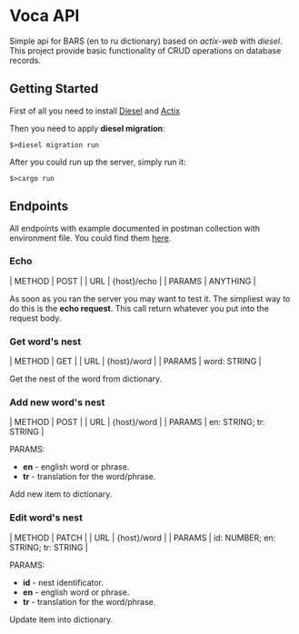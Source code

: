 # Voca API

Simple api for BARS (en to ru dictionary) based on *actix-web* with *diesel*. This project provide basic functionality of CRUD operations on database records.


## Getting Started

First of all you need to install [Diesel](https://github.com/diesel-rs/diesel) and [Actix](https://actix.rs/docs/getting-started)

Then you need to apply __diesel migration__:
```
$>diesel migration run
```

After you could run up the server, simply run it:
```
$>cargo run
```

## Endpoints

All endpoints with example documented in postman collection with environment file. You could find them [here](https://github.com/FedirM/Voca-API/tree/master/postman).

### Echo

| METHOD | POST |
| URL | {host}/echo |
| PARAMS | ANYTHING |

As soon as you ran the server you may want to test it. The simpliest way to do this is the **echo request**. This call return whatever you put into the request body.

### Get word\'s nest

| METHOD | GET |
| URL | {host}/word |
| PARAMS | word: STRING |

Get the nest of the word from dictionary.

### Add new word\'s nest

| METHOD | POST |
| URL | {host}/word |
| PARAMS | en: STRING; tr: STRING | 

PARAMS:
- **en** - english word or phrase.
- **tr** - translation for the word/phrase.

Add new item to dictionary.

### Edit word\'s nest

| METHOD | PATCH |
| URL | {host}/word |
| PARAMS | id: NUMBER; en: STRING; tr: STRING | 

PARAMS:
- **id** - nest identificator.
- **en** - english word or phrase.
- **tr** - translation for the word/phrase.

Update item into dictionary.